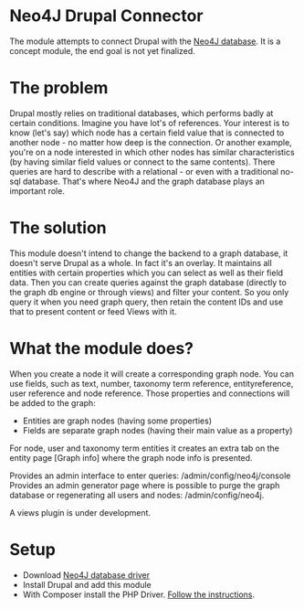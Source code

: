 # Neo4J Drupal Connector

The module attempts to connect Drupal with the [Neo4J database](http://www.neo4j.org/). It is a concept module, the end goal is not yet finalized.

# The problem

Drupal mostly relies on traditional databases, which performs badly at certain conditions. Imagine you have lot's of references. Your interest is to know (let's say) which node has a certain field value that is connected to another node - no matter how deep is the connection. Or another example, you're on a node interested in which other nodes has similar characteristics (by having similar field values or connect to the same contents). There queries are hard to describe with a relational - or even with a traditional no-sql database. That's where Neo4J and the graph database plays an important role.

# The solution

This module doesn't intend to change the backend to a graph database, it doesn't serve Drupal as a whole. In fact it's an overlay. It maintains all entities with certain properties which you can select as well as their field data. Then you can create queries against the graph database (directly to the graph db engine or through views) and filter your content. So you only query it when you need graph query, then retain the content IDs and use that to present content or feed Views with it.

# What the module does?

When you create a node it will create a corresponding graph node. You can use fields, such as text, number, taxonomy term reference, entityreference, user reference and node reference. Those properties and connections will be added to the graph:

* Entities are graph nodes (having some properties)
* Fields are separate graph nodes (having their main value as a property)

For node, user and taxonomy term entities it creates an extra tab on the entity page [Graph info] where the graph node info is presented.

Provides an admin interface to enter queries: /admin/config/neo4j/console
Provides an admin generator page where is possible to purge the graph database or regenerating all users and nodes: /admin/config/neo4j.

A views plugin is under development.

# Setup

* Download [Neo4J database driver](http://www.neo4j.org/download)
* Install Drupal and add this module
* With Composer install the PHP Driver. [Follow the instructions](https://github.com/jadell/neo4jphp).
